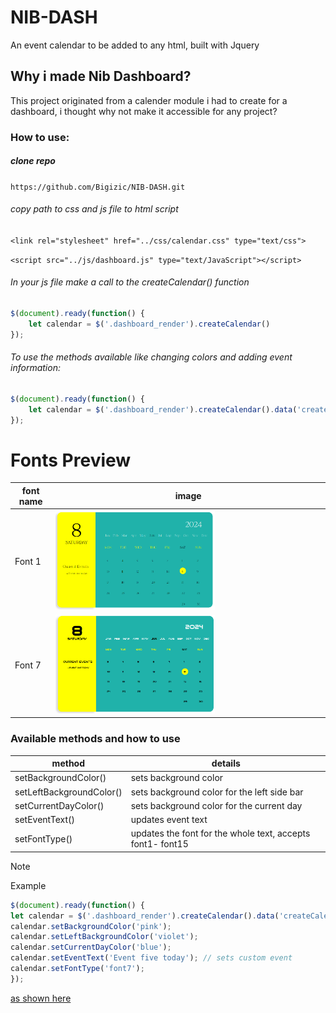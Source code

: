 # NIB-DASH

An event calendar to be added to any html, built with Jquery

## Why i made Nib Dashboard?
This project originated from a calender module i had to create for a dashboard, i thought why not make it accessible for any project?


### How to use:
##### clone repo

`` https://github.com/Bigizic/NIB-DASH.git ``

###### copy path to css and js file to html script

``<link rel="stylesheet" href="../css/calendar.css" type="text/css">``

``<script src="../js/dashboard.js" type="text/JavaScript"></script>``


###### In your js file make a call to the createCalendar() function

````js
$(document).ready(function() {
    let calendar = $('.dashboard_render').createCalendar()
});
````


###### To use the methods available like changing colors and adding event information:

````js
$(document).ready(function() {
    let calendar = $('.dashboard_render').createCalendar().data('createCalendar');
});
````


# Fonts Preview

| font name | image |
| ----- | ----- |
| Font 1 | <img src="./dashboard/images/font_1.png" height="50%" width="60%"> |
| Font 7 | <img src="./dashboard/images/font_7.png" height="50%" width="60%"> |


### Available methods and how to use

| method | details |
| ---- | ---- |
| setBackgroundColor() | sets background color |
| setLeftBackgroundColor() | sets background color for the left side bar |
| setCurrentDayColor() | sets background color for the current day |
| setEventText() | updates event text |
| setFontType() | updates the font for the whole text, accepts font1- font15 |



> [!NOTE]
> Example
````js
$(document).ready(function() {
let calendar = $('.dashboard_render').createCalendar().data('createCalendar');
calendar.setBackgroundColor('pink');
calendar.setLeftBackgroundColor('violet');
calendar.setCurrentDayColor('blue');
calendar.setEventText('Event five today'); // sets custom event
calendar.setFontType('font7');
});
````
<a href="./dashboard/js/render.js">as shown here</a>

